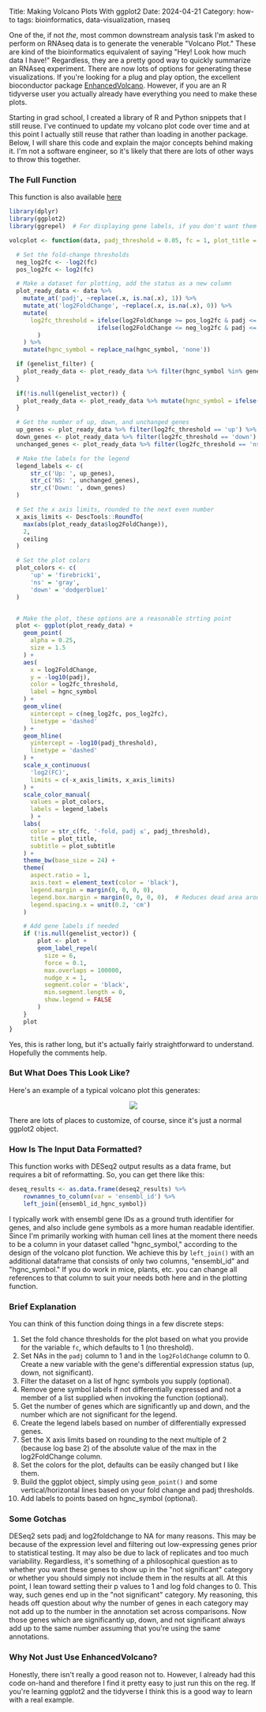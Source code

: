 Title: Making Volcano Plots With ggplot2
Date: 2024-04-21
Category: how-to 
tags: bioinformatics, data-visualization, rnaseq

One of the, if not *the*, most common downstream analysis task I'm asked to perform on RNAseq data is to generate the
venerable "Volcano Plot." These are kind of the bioinformatics equivalent of saying "Hey! Look how much data I have!"
Regardless, they are a pretty good way to quickly summarize an RNAseq experiment. There are now lots of options for
generating these visualizations. If you're looking for a plug and play option, the excellent bioconductor package
[EnhancedVolcano](https://bioconductor.org/packages/release/bioc/html/EnhancedVolcano.html). However, if you are an R
tidyverse user you actually already have everything you need to make these plots.

Starting in grad school, I created a library of R and Python snippets that I still reuse. I've continued to update my
volcano plot code over time and at this point I actually still reuse that rather than loading in another package. Below,
I will share this code and explain the major concepts behind making it. I'm not a software engineer, so it's likely that
there are lots of other ways to throw this together.

### The Full Function
This function is also available [here](https://github.com/groverj3/genomics_visualizations/blob/master/volcano_plotteR.r)

```R
library(dplyr)
library(ggplot2)
library(ggrepel)  # For displaying gene labels, if you don't want them you can omit this library

volcplot <- function(data, padj_threshold = 0.05, fc = 1, plot_title = 'Volcano Plot', plot_subtitle = NULL, genelist_vector = NULL, genelist_filter = FALSE) {

  # Set the fold-change thresholds
  neg_log2fc <- -log2(fc)
  pos_log2fc <- log2(fc)

  # Make a dataset for plotting, add the status as a new column
  plot_ready_data <- data %>%
    mutate_at('padj', ~replace(.x, is.na(.x), 1)) %>%
    mutate_at('log2FoldChange', ~replace(.x, is.na(.x), 0)) %>%
    mutate(
      log2fc_threshold = ifelse(log2FoldChange >= pos_log2fc & padj <= padj_threshold, 'up',
                         ifelse(log2FoldChange <= neg_log2fc & padj <= padj_threshold, 'down', 'ns')
        )
    ) %>%
    mutate(hgnc_symbol = replace_na(hgnc_symbol, 'none'))

  if (genelist_filter) {
    plot_ready_data <- plot_ready_data %>% filter(hgnc_symbol %in% genelist_vector)
  }
  
  if(!is.null(genelist_vector)) {
    plot_ready_data <- plot_ready_data %>% mutate(hgnc_symbol = ifelse(hgnc_symbol %in% genelist_vector & padj < padj_threshold & log2fc_threshold != 'ns', hgnc_symbol, ''))
  }

  # Get the number of up, down, and unchanged genes
  up_genes <- plot_ready_data %>% filter(log2fc_threshold == 'up') %>% nrow()
  down_genes <- plot_ready_data %>% filter(log2fc_threshold == 'down') %>% nrow()
  unchanged_genes <- plot_ready_data %>% filter(log2fc_threshold == 'ns') %>% nrow()

  # Make the labels for the legend
  legend_labels <- c(
      str_c('Up: ', up_genes),
      str_c('NS: ', unchanged_genes),
      str_c('Down: ', down_genes)
  )

  # Set the x axis limits, rounded to the next even number
  x_axis_limits <- DescTools::RoundTo(
    max(abs(plot_ready_data$log2FoldChange)),
    2,
    ceiling
  )

  # Set the plot colors
  plot_colors <- c(
      'up' = 'firebrick1',
      'ns' = 'gray',
      'down' = 'dodgerblue1'
  )


  # Make the plot, these options are a reasonable strting point
  plot <- ggplot(plot_ready_data) +
    geom_point(
      alpha = 0.25,
      size = 1.5
    ) +
    aes(
      x = log2FoldChange,
      y = -log10(padj),
      color = log2fc_threshold,
      label = hgnc_symbol
    ) +
    geom_vline(
      xintercept = c(neg_log2fc, pos_log2fc),
      linetype = 'dashed'
    ) +
    geom_hline(
      yintercept = -log10(padj_threshold),
      linetype = 'dashed'
    ) +
    scale_x_continuous(
      'log2(FC)',
      limits = c(-x_axis_limits, x_axis_limits)
    ) +
    scale_color_manual(
      values = plot_colors,
      labels = legend_labels
      ) +
    labs(
      color = str_c(fc, '-fold, padj ≤', padj_threshold),
      title = plot_title,
      subtitle = plot_subtitle
    ) +
    theme_bw(base_size = 24) +
    theme(
      aspect.ratio = 1,
      axis.text = element_text(color = 'black'),
      legend.margin = margin(0, 0, 0, 0),
      legend.box.margin = margin(0, 0, 0, 0),  # Reduces dead area around legend
      legend.spacing.x = unit(0.2, 'cm')
    )

    # Add gene labels if needed
    if (!is.null(genelist_vector)) {
        plot <- plot +
        geom_label_repel(
          size = 6,
          force = 0.1,
          max.overlaps = 100000,
          nudge_x = 1,
          segment.color = 'black',
          min.segment.length = 0,
          show.legend = FALSE
        )
    }
    plot
}
```

Yes, this is rather long, but it's actually fairly straightforward to understand. Hopefully the comments help.

### But What Does This Look Like?

Here's an example of a typical volcano plot this generates:

<center>
<img src="https://raw.githubusercontent.com/groverj3/genomics_visualizations/master/volcano_plotteR.png">
</center>

There are lots of places to customize, of course, since it's just a normal ggplot2 object.

### How Is The Input Data Formatted?

This function works with DESeq2 output results as a data frame, but requires a bit of reformatting. So, you can get there
like this:

```R
deseq_results <- as.data.frame(deseq2_results) %>%
    rownamnes_to_column(var = 'ensembl_id') %>%
    left_join({ensembl_id_hgnc_symbol})
```

I typically work with ensembl gene IDs as a ground truth identifier for genes, and also include gene symbols as a more
human readable identifier. Since I'm primarily working with human cell lines at the moment there needs to be a column in
your dataset called "hgnc_symbol," according to the design of the volcano plot function. We achieve this by `left_join()`
with an additional dataframe that consists of only two columns, "ensembl_id" and "hgnc_symbol." If you do work in mice, plants,
etc. you can change all references to that column to suit your needs both here and in the plotting function.

### Brief Explanation

You can think of this function doing things in a few discrete steps:

1. Set the fold chance thresholds for the plot based on what you provide for the variable `fc`, which defaults to 1 (no threshold).
2. Set NAs in the `padj` column to 1 and in the `log2FoldChange` column to 0. Create a new variable with the gene's differential expression status (up, down, not significant).
3. Filter the dataset on a list of hgnc symbols you supply (optional).
4. Remove gene symbol labels if not differentially expressed and not a member of a list supplied when invoking the function (optional).
5. Get the number of genes which are significantly up and down, and the number which are not significant for the legend.
6. Create the legend labels based on number of differentially expressed genes.
7. Set the X axis limits based on rounding to the next multiple of 2 (because log base 2) of the absolute value of the max in the log2FoldChange column.
8. Set the colors for the plot, defaults can be easily changed but I like them.
9. Build the ggplot object, simply using `geom_point()` and some vertical/horizontal lines based on your fold change and padj thresholds.
10. Add labels to points based on hgnc_symbol (optional).

### Some Gotchas

DESeq2 sets padj and log2foldchange to NA for many reasons. This may be because of the expression level and filtering out
low-expressing genes prior to statistical testing. It may also be due to lack of replicates and too much variability. Regardless,
it's something of a philosophical question as to whether you want these genes to show up in the "not significant" category
or whether you should simply not include them in the results at all. At this point, I lean toward setting their p values
to 1 and log fold changes to 0. This way, such genes end up in the "not significant" category. My reasoning, this heads
off question about why the number of genes in each category may not add up to the number in the annotation set across
comparisons. Now those genes which are significantly up, down, and not significant always add up to the same number
assuming that you're using the same annotations.

### Why Not Just Use EnhancedVolcano?

Honestly, there isn't really a good reason not to. However, I already had this code on-hand and therefore I find it
pretty easy to just run this on the reg. If you're learning ggplot2 and the tidyverse I think this is a good way to learn
with a real example.